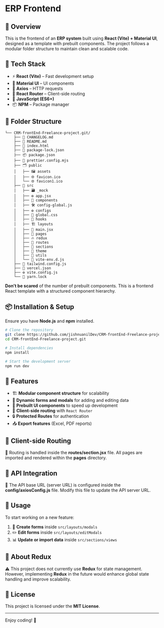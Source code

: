 # ERP Frontend

## 📌 Overview

This is the frontend of an **ERP system** built using **React (Vite) + Material UI**, designed as a template with prebuilt components. The project follows a modular folder structure to maintain clean and scalable code.

## 🚀 Tech Stack

- ⚡ **React (Vite)** – Fast development setup
- 🎨 **Material UI** – UI components
- 🔗 **Axios** – HTTP requests
- 🚏 **React Router** – Client-side routing
- 📜 **JavaScript (ES6+)**
- 📦 **NPM** – Package manager

## 📁 Folder Structure

```
└── CRM-frontEnd-Freelance-project.git/
    ├── 📄 CHANGELOG.md
    ├── 📜 README.md
    ├── 📑 index.html
    ├── 📌 package-lock.json
    ├── 📦 package.json
    ├── 🎨 prettier.config.mjs
    ├── 🗂 public
    │   ├── 🖼 assets
    │   ├── 🌐 favicon.ico
    │   └── 🌐 favicon1.ico
    ├── 📂 src
    │   ├── 🗃 _mock
    │   ├── ⚙️ app.jsx
    │   ├── 🧩 components
    │   ├── 🛠 config-global.js
    │   ├── ⚙️ configs
    │   ├── 🎨 global.css
    │   ├── 🔗 hooks
    │   ├── 🏗 layouts
    │   ├── 🚀 main.jsx
    │   ├── 📄 pages
    │   ├── 🔥 redux
    │   ├── 🔀 routes
    │   ├── 📌 sections
    │   ├── 🎨 theme
    │   ├── 🔧 utils
    │   └── 📜 vite-env.d.js
    ├── 🎨 tailwind.config.js
    ├── 🔗 vercel.json
    ├── ⚙️ vite.config.js
    └── 🔄 yarn.lock
```

**Don't be scared** of the number of prebuilt components. This is a frontend React template with a structured component hierarchy.

## 📦 Installation & Setup

Ensure you have **Node.js** and **npm** installed.

```bash
# Clone the repository
git clone https://github.com/jishnuanilDev/CRM-frontEnd-Freelance-project.git
cd CRM-frontEnd-Freelance-project.git

# Install dependencies
npm install

# Start the development server
npm run dev
```

## 📌 Features

- 🏗 **Modular component structure** for scalability
- 📝 **Dynamic forms and modals** for adding and editing data
- 🚀 **Prebuilt UI components** to speed up development
- 🔀 **Client-side routing** with `React Router`
- 🔒 **Protected Routes** for authentication
- 📤 **Export features** (Excel, PDF reports)

## 📜 Client-side Routing

🚏 Routing is handled inside the **routes/section.jsx** file. All pages are imported and rendered within the **pages** directory.

## 📄 API Integration

🔗 The API base URL (server URL) is configured inside the **config/axiosConfig.js** file. Modify this file to update the API server URL.

## 📖 Usage

To start working on a new feature:

1. 📝 **Create forms** inside `src/layouts/modals`
2. ✏️ **Edit forms** inside `src/layouts/editModals`
3. 📊 **Update or import data** inside `src/sections/views`

## 🔄 About Redux

⚠️ This project does not currently use **Redux** for state management. However, implementing **Redux** in the future would enhance global state handling and improve scalability.

## 🔗 License

This project is licensed under the **MIT License**.

---

Enjoy coding! 🚀